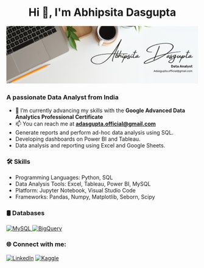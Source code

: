 <h1 align="center">Hi 👋, I'm Abhipsita Dasgupta</h1>

![White Minimalist Profile  Bannre](https://github.com/DasguptaAbhi/DasguptaAbhi/blob/main/White%20Minimalist%20Profile%20%20Banner.png)

### A passionate Data Analyst from India
- 🌱 I’m currently advancing my skills with the **Google Advanced Data Analytics Professional Certificate**
- 📫 You can reach me at **adasgupta.official@gmail.com**
- Generate reports and perform ad-hoc data analysis using SQL.
- Developing dashboards on Power BI and Tableau.
- Data analysis and reporting using Excel and Google Sheets.

 ### 🛠️ Skills
- Programming Languages: Python, SQL
- Data Analysis Tools: Excel, Tableau, Power BI, MySQL
- Platform:  Jupyter Notebook, Visual Studio Code
- Frameworks: Pandas, Numpy, Matplotlib, Seborn, Scipy
  

### 🛢 Databases
</p>
<p align="left">
    <a href="https://www.mysql.com/" target="_blank" rel="noreferrer">
        <img src="https://img.shields.io/badge/-MySQL-4479A1?style=flat&logo=MySQL&logoColor=white" alt="MySQL" />
    </a>
    <a href="https://cloud.google.com/bigquery" target="_blank" rel="noreferrer">
        <img src="https://img.shields.io/badge/-BigQuery-4285F4?style=flat&logo=google-bigquery&logoColor=white" alt="BigQuery" />
    </a>
</p>

   
### 🌐 Connect with me:
</p>
<p align="left">
<a href="https://www.linkedin.com/in/abhipsita-dasgupta" target="_blank"><img align="center" src="https://img.shields.io/badge/-LinkedIn-0077B5?style=flat&logo=LinkedIn&logoColor=white" alt="LinkedIn" /></a>
<a href="https://kaggle.com/abhipsitadasgupta" target="_blank"><img align="center" src="https://img.shields.io/badge/-Kaggle-20BEFF?style=flat&logo=Kaggle&logoColor=white" alt="Kaggle" /></a>
</p>





